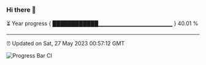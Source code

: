 ### Hi there 👋

⏳ Year progress { ████████████▁▁▁▁▁▁▁▁▁▁▁▁▁▁▁▁▁▁ } 40.01 %

---

⏰ Updated on Sat, 27 May 2023 00:57:12 GMT

![Progress Bar CI](https://github.com/liununu/liununu/workflows/Progress%20Bar%20CI/badge.svg)
